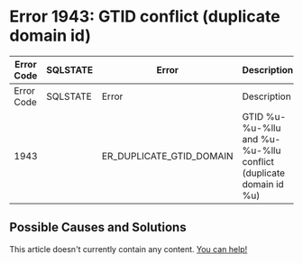 
# Error 1943: GTID conflict (duplicate domain id)


| Error Code | SQLSTATE | Error | Description |
| --- | --- | --- | --- |
| Error Code | SQLSTATE | Error | Description |
| 1943 |  | ER_DUPLICATE_GTID_DOMAIN | GTID %u-%u-%llu and %u-%u-%llu conflict (duplicate domain id %u) |




## Possible Causes and Solutions


This article doesn't currently contain any content. [You can help!](/en/writing-and-editing-knowledge-base-articles/)


